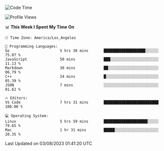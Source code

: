 <!--START_SECTION:waka-->
![Code Time](http://img.shields.io/badge/Code%20Time-500%20hrs%2013%20mins-blue)

![Profile Views](http://img.shields.io/badge/Profile%20Views-0-blue)

📊 **This Week I Spent My Time On** 

```text
🕑︎ Time Zone: America/Los_Angeles

💬 Programming Languages: 
Go                       5 hrs 38 mins       ███████████████████░░░░░░   75.07 % 
JavaScript               50 mins             ███░░░░░░░░░░░░░░░░░░░░░░   11.13 % 
Markdown                 30 mins             ██░░░░░░░░░░░░░░░░░░░░░░░   06.79 % 
C++                      24 mins             █░░░░░░░░░░░░░░░░░░░░░░░░   05.39 % 
JSON                     7 mins              ░░░░░░░░░░░░░░░░░░░░░░░░░   01.62 % 

🔥 Editors: 
VS Code                  7 hrs 31 mins       █████████████████████████   100.00 % 

💻 Operating System: 
Linux                    5 hrs 59 mins       ████████████████████░░░░░   79.65 % 
Mac                      1 hr 31 mins        █████░░░░░░░░░░░░░░░░░░░░   20.35 % 
```


 Last Updated on 03/08/2023 01:41:20 UTC
<!--END_SECTION:waka-->
